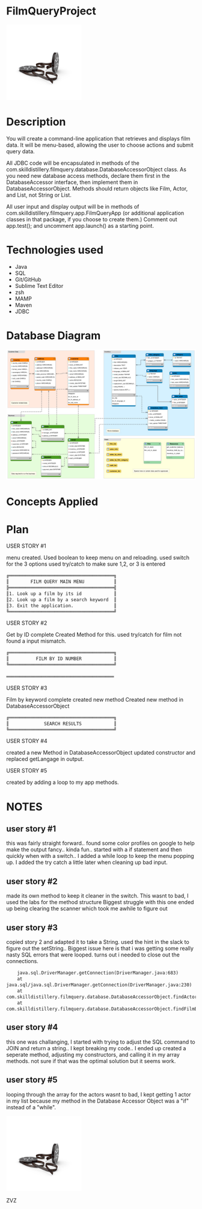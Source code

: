 # FilmQueryProject

<img src="images/Movie.jpeg" alt="MOVIE IMAGE" width="200">

# Description
You will create a command-line application that retrieves and displays film data. It will be menu-based, allowing the user to choose actions and submit query data.

All JDBC code will be encapsulated in methods of the com.skilldistillery.filmquery.database.DatabaseAccessorObject class. As you need new database access methods, declare them first in the DatabaseAccessor interface, then implement them in DatabaseAccessorObject. Methods should return objects like Film, Actor, and List<Actor>, not String or List<String>.

All user input and display output will be in methods of com.skilldistillery.filmquery.app.FilmQueryApp (or additional application classes in that package, if you choose to create them.) Comment out app.test(); and uncomment app.launch() as a starting point.


# Technologies used
 - Java
 - SQL
 - Git/GitHub
 - Sublime Text Editor
 - zsh
 - MAMP
 - Maven
 - JDBC

# Database Diagram

![DATABASE DIAGRAM](images/Diagram.jpeg)

# Concepts Applied

# Plan

USER STORY #1

menu created. 
Used boolean to keep menu on and reloading. 
used switch for the 3 options
used try/catch to make sure 1,2, or 3 is entered
```
╔═══════════════════════════════════════╗
║        FILM QUERY MAIN MENU           ║
╠═══════════════════════════════════════╣
║1. Look up a film by its id            ║
║2. Look up a film by a search keyword  ║
║3. Exit the application.               ║
╚═══════════════════════════════════════╝
```
USER STORY #2

Get by ID complete
Created Method for this. 
used try/catch for film not found a input mismatch.


```
╔═══════════════════════════════════════╗
║          FILM BY ID NUMBER            ║
╚═══════════════════════════════════════╝

════════════════════════════════════════
```
USER STORY #3

Film by keyword complete
created new method
Created new method in DatabaseAccessorObject
```
╔═══════════════════════════════════════╗
║             SEARCH RESULTS            ║
╚═══════════════════════════════════════╝
```


USER STORY #4

created a new Method in DatabaseAccessorObject
updated constructor and replaced getLangage in output.

USER STORY #5

created by adding a loop to my app methods.

# NOTES

## user story #1
this was fairly straight forward.. found some color profiles on google to help make the output fancy.. kinda fun.. 
started with a if statement and then quickly when with a switch.. 
I added a while loop to keep the menu popping up. I added the try catch a little later when cleaning up bad input. 

## user story #2
made its own method to keep it cleaner in the switch.
This wasnt to bad, I used the labs for the method structure
Biggest struggle with this one ended up being clearing the scanner which took me awhile to figure out

## user story #3
copied  story 2 and adapted it to take a String. used the hint in the slack to figure out the setString.. Biggest issue here is that i was getting some really nasty SQL errors that were looped. turns out i needed to close out the connections. 
```
	java.sql.DriverManager.getConnection(DriverManager.java:683)
	at java.sql/java.sql.DriverManager.getConnection(DriverManager.java:230)
	at com.skilldistillery.filmquery.database.DatabaseAccessorObject.findActorsByFilmId(DatabaseAccessorObject.java:88)
	at com.skilldistillery.filmquery.database.DatabaseAccessorObject.findFilmByKeyword(DatabaseAccessorObject.java:133)
```
## user story #4
this one was challanging, I started with trying to adjust the SQL command to JOIN and return a string.. I kept breaking my code.. I ended up created a seperate method, adjusting my constructors, and calling it in my array methods. not sure if that was the optimal solution but it seems work. 

## user story #5
looping through the array for the actors wasnt to bad, I kept getting 1 actor in my list because my method in the Database Accessor Object was a "if" instead of a "while". 

<img src="images/Movie.jpeg" alt="MOVIE IMAGE" width="200">

ZVZ
